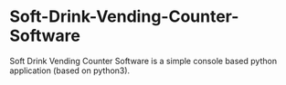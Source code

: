 # Soft-Drink-Vending-Counter-Software
Soft Drink Vending Counter Software is a simple console based python application (based on python3).

